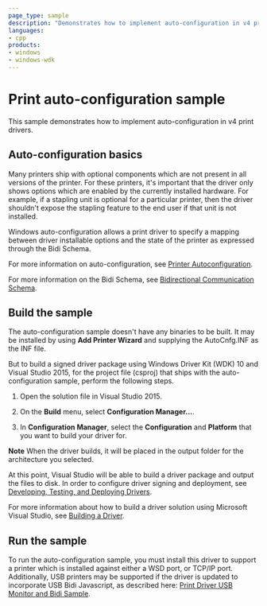 ```yaml
---
page_type: sample
description: "Demonstrates how to implement auto-configuration in v4 print drivers."
languages:
- cpp
products:
- windows
- windows-wdk
---
```


<!---
    name: Print auto-configuration sample
    platform: Utility
    language: cpp
    category: Print
    description: Demonstrates how to implement auto-configuration in v4 print drivers.
    samplefwlink: http://go.microsoft.com/fwlink/p/?LinkId=617938
--->

# Print auto-configuration sample

This sample demonstrates how to implement auto-configuration in v4 print drivers.

## Auto-configuration basics

Many printers ship with optional components which are not present in all versions of the printer. For these printers, it's important that the driver only shows options which are enabled by the currently installed hardware. For example, if a stapling unit is optional for a particular printer, then the driver shouldn't expose the stapling feature to the end user if that unit is not installed.

Windows auto-configuration allows a print driver to specify a mapping between driver installable options and the state of the printer as expressed through the Bidi Schema. 

For more information on auto-configuration, see [Printer Autoconfiguration](http://msdn.microsoft.com/en-us/library/windows/hardware/ff560774(v=vs.85).aspx).

For more information on the Bidi Schema, see [Bidirectional Communication Schema](https://msdn.microsoft.com/en-us/library/windows/hardware/ff545169(v=vs.85).aspx).

## Build the sample

The auto-configuration sample doesn't have any binaries to be built. It may be installed by using **Add Printer Wizard** and supplying the AutoCnfg.INF as the INF file.

But to build a signed driver package using Windows Driver Kit (WDK) 10 and Visual Studio 2015, for the project file (csproj) that ships with the auto-configuration sample, perform the following steps.

1. Open the solution file in Visual Studio 2015.

2. On the **Build** menu, select **Configuration Manager...**.

3. In **Configuration Manager**, select the **Configuration** and **Platform** that you want to build your driver for.

**Note** When the driver builds, it will be placed in the output folder for the architecture you selected.

At this point, Visual Studio will be able to build a driver package and output the files to disk. In order to configure driver signing and deployment, see [Developing, Testing, and Deploying Drivers](http://msdn.microsoft.com/en-us/library/windows/hardware/ff554651(v=vs.85).aspx).

For more information about how to build a driver solution using Microsoft Visual Studio, see [Building a Driver](http://msdn.microsoft.com/en-us/library/windows/hardware/ff554644).

## Run the sample

To run the auto-configuration sample, you must install this driver to support a printer which is installed against either a WSD port, or TCP/IP port. Additionally, USB printers may be supported if the driver is updated to incorporate USB Bidi Javascript, as described here: [Print Driver USB Monitor and Bidi Sample](https://github.com/Microsoft/Windows-driver-samples/tree/master/print/v4PrintDriverSamples/v4PrintDriver-USBMon-Bidi-Extension).

